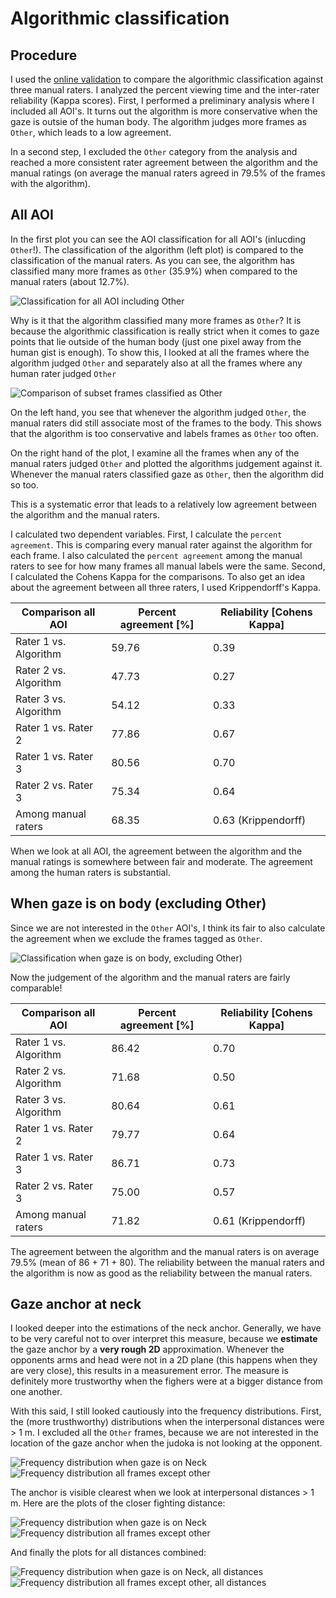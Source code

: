 # Algorithmic classification

<!-- https://towardsdatascience.com/inter-rater-agreement-kappas-69cd8b91ff75 -->

<!-- http://john-uebersax.com/stat/agree.htm -->

## Procedure
I used the [online validation](https://share.streamlit.io/footballdaniel/algorithmicvalidation/main/validation.py) to compare the algorithmic classification against three manual raters.
I analyzed the percent viewing time and the inter-rater reliability (Kappa scores).
First, I performed a preliminary analysis where I included all AOI's. It turns out the algorithm is more conservative when the gaze is outsie of the human body. The algorithm judges more frames as `Other`, which leads to a low agreement.

In a second step, I excluded the `Other` category from the analysis and reached a more consistent rater agreement between the algorithm and the manual ratings (on average the manual raters agreed in 79.5% of the frames with the algorithm).


## All AOI
In the first plot you can see the AOI classification for all AOI's (inlucding `Other`!). The classification of the algorithm (left plot) is compared to the classification of the manual raters. 
As you can see, the algorithm has classified many more frames as `Other` (35.9%) when compared to the manual raters (about 12.7%).

![Classification for all AOI including Other](plots/RaterComparison_All.svg)


Why is it that the algorithm classified many more frames as `Other`? It is because the algorithmic classification is really strict when it comes to gaze points that lie outside of the human body (just one pixel away from the human gist is enough). To show this, I looked at all the frames where the algorithm judged `Other` and separately also at all the frames where any human rater judged `Other`

![Comparison of subset frames classified as Other](plots/RaterOtherSubset.svg)

On the left hand, you see that whenever the algorithm judged `Other`, the manual raters did still associate most of the frames to the body. This shows that the algorithm is too conservative and labels frames as `Other` too often.

On the right hand of the plot, I examine all the frames when any of the manual raters judged `Other` and plotted the algorithms judgement against it. Whenever the manual raters classified gaze as `Other`, then the algorithm did so too.

This is a systematic error that leads to a relatively low agreement between the algorithm and the manual raters.

I calculated two dependent variables. First, I calculate the `percent agreement`. This is comparing every manual rater against the algorithm for each frame. I also calculated the `percent agreement` among the manual raters to see for how many frames all manual labels were the same.
Second, I calculated the Cohens Kappa for the comparisons. To also get an idea about the agreement between all three raters, I used Krippendorff's Kappa.


| Comparison all AOI    |   Percent agreement [%] |   Reliability [Cohens Kappa] |
|-----------------------|-------------------------|------------------------------|
| Rater 1 vs. Algorithm |                   59.76 |                         0.39 |
| Rater 2 vs. Algorithm |                   47.73 |                         0.27 |
| Rater 3 vs. Algorithm |                   54.12 |                         0.33 |
| Rater 1 vs. Rater 2   |                   77.86 |                         0.67 |
| Rater 1 vs. Rater 3   |                   80.56 |                         0.70 |
| Rater 2 vs. Rater 3   |                   75.34 |                         0.64 |
| Among manual raters   |                   68.35 |                         0.63 (Krippendorff)|

When we look at all AOI, the agreement between the algorithm and the manual ratings is somewhere between fair and moderate. The agreement among the human raters is substantial.


## When gaze is on body (excluding Other)

Since we are not interested in the `Other` AOI's, I think its fair to also calculate the agreement when we exclude the frames tagged as `Other`. 

![Classification when gaze is on body, excluding Other)](plots/RaterComparison_NoOther.svg)

Now the judgement of the algorithm and the manual raters are fairly comparable!


| Comparison all AOI    |   Percent agreement [%] |   Reliability [Cohens Kappa] |
|-----------------------|-------------------------|------------------------------|
| Rater 1 vs. Algorithm |                   86.42 |                         0.70 |
| Rater 2 vs. Algorithm |                   71.68 |                         0.50 |
| Rater 3 vs. Algorithm |                   80.64 |                         0.61 |
| Rater 1 vs. Rater 2   |                   79.77 |                         0.64 |
| Rater 1 vs. Rater 3   |                   86.71 |                         0.73 |
| Rater 2 vs. Rater 3   |                   75.00 |                         0.57 |
| Among manual raters   |                   71.82 |                         0.61 (Krippendorff)|

The agreement between the algorithm and the manual raters is on average 79.5% (mean of 86 + 71 + 80). The reliability between the manual raters and the algorithm is now as good as the reliability between the manual raters.

## Gaze anchor at neck

I looked deeper into the estimations of the neck anchor. Generally, we have to be very careful not to over interpret this measure, because we **estimate** the gaze anchor by a **very rough 2D** approximation. Whenever the opponents arms and head were not in a 2D plane (this happens when they are very close), this results in a measurement error. The measure is definitely more trustworthy when the fighers were at a bigger distance from one another.

With this said, I still looked cautiously into the frequency distributions. First, the (more trusthworthy) distributions when the interpersonal distances were > 1 m.
I excluded all the `Other` frames, because we are not interested in the location of the gaze anchor when the judoka is not looking at the opponent.

![Frequency distribution when gaze is on Neck](plots/Neck_more1m.svg)
![Frequency distribution all frames except other](plots/All_AOI_more1m.svg)


The anchor is visible clearest when we look at interpersonal distances > 1 m. Here are the plots of the closer fighting distance:

![Frequency distribution when gaze is on Neck](plots/Neck_less1m.svg)
![Frequency distribution all frames except other](plots/All_AOI_less1m.svg)

And finally the plots for all distances combined:

![Frequency distribution when gaze is on Neck, all distances](plots/Neck_allDistances.svg)
![Frequency distribution all frames except other, all distances](plots/All_AOI_allDistances.svg)
